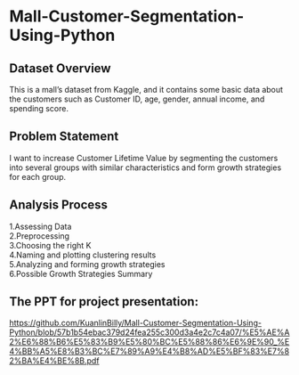 # Mall-Customer-Segmentation-Using-Python
## Dataset Overview
This is a mall’s dataset from Kaggle, and it contains some basic data about the customers such as Customer ID, age, gender, annual income, and spending score.

## Problem Statement
I want to increase Customer Lifetime Value by segmenting the customers into several groups with similar characteristics and form growth strategies for each group.

## Analysis Process
1.Assessing Data  
2.Preprocessing  
3.Choosing the right K  
4.Naming and plotting clustering results  
5.Analyzing and forming growth strategies  
6.Possible Growth Strategies Summary  

## The PPT for project presentation:  
https://github.com/KuanlinBilly/Mall-Customer-Segmentation-Using-Python/blob/57b1b54ebac379d24fea255c300d3a4e2c7c4a07/%E5%AE%A2%E6%88%B6%E5%83%B9%E5%80%BC%E5%88%86%E6%9E%90_%E4%BB%A5%E8%B3%BC%E7%89%A9%E4%B8%AD%E5%BF%83%E7%82%BA%E4%BE%8B.pdf  
